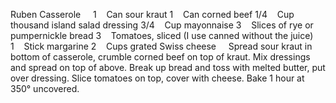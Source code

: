 Ruben Casserole
 
 
1    Can sour kraut
1    Can corned beef
1/4    Cup thousand island salad dressing
3/4    Cup mayonnaise
3    Slices of rye or pumpernickle bread
3    Tomatoes, sliced (I use canned without the juice)
1    Stick margarine
2    Cups grated Swiss cheese
 
 
Spread sour kraut in bottom of casserole, crumble corned beef on top of kraut.
Mix dressings and spread on top of above.
Break up bread and toss with melted butter, put over dressing. 
Slice tomatoes on top, cover with cheese. 
Bake 1 hour at 350° uncovered.
